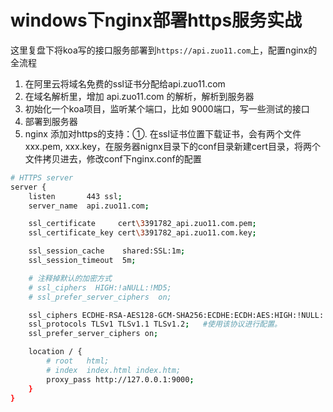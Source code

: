 

# windows下nginx部署https服务实战

这里复盘下将koa写的接口服务部署到`https://api.zuo11.com`上，配置nginx的全流程

1. 在阿里云将域名免费的ssl证书分配给api.zuo11.com
2. 在域名解析里，增加 api.zuo11.com 的解析，解析到服务器
3. 初始化一个koa项目，监听某个端口，比如 9000端口，写一些测试的接口
4. 部署到服务器
5. nginx 添加对https的支持：①. 在ssl证书位置下载证书，会有两个文件 xxx.pem, xxx.key，在服务器nignx目录下的conf目录新建cert目录，将两个文件拷贝进去，修改conf下nginx.conf的配置

```bash
# HTTPS server
server {
    listen       443 ssl;
    server_name  api.zuo11.com;

    ssl_certificate     cert\3391782_api.zuo11.com.pem;
    ssl_certificate_key cert\3391782_api.zuo11.com.key;

    ssl_session_cache    shared:SSL:1m;
    ssl_session_timeout  5m;

    # 注释掉默认的加密方式
    # ssl_ciphers  HIGH:!aNULL:!MD5;
    # ssl_prefer_server_ciphers  on;

    ssl_ciphers ECDHE-RSA-AES128-GCM-SHA256:ECDHE:ECDH:AES:HIGH:!NULL:!aNULL:!MD5:!ADH:!RC4;  #使用此加密套件。
    ssl_protocols TLSv1 TLSv1.1 TLSv1.2;   #使用该协议进行配置。
    ssl_prefer_server_ciphers on;

    location / {
        # root   html;
        # index  index.html index.htm;
        proxy_pass http://127.0.0.1:9000;
    }
}
```